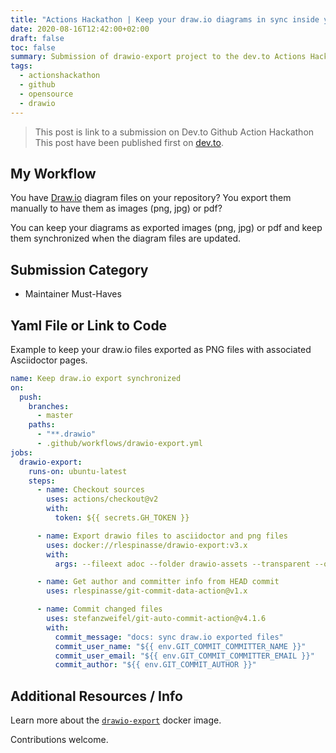 ```yaml
---
title: "Actions Hackathon | Keep your draw.io diagrams in sync inside your repository"
date: 2020-08-16T12:42:00+02:00
draft: false
toc: false
summary: Submission of drawio-export project to the dev.to Actions Hackathon.
tags: 
  - actionshackathon
  - github
  - opensource
  - drawio
---
```


> This post is link to a submission on Dev.to Github Action Hackathon
> This post have been published first on [dev.to](https://dev.to/rlespinasse/keep-your-draw-io-diagrams-in-sync-inside-your-repository-bka).

## My Workflow

You have [Draw.io](https://app.diagrams.net/) diagram files on your repository? You export them manually to have them as images (png, jpg) or pdf?

You can keep your diagrams as exported images (png, jpg) or pdf and keep them synchronized when the diagram files are updated.

## Submission Category

* Maintainer Must-Haves

## Yaml File or Link to Code

Example to keep your draw.io files exported as PNG files with associated Asciidoctor pages.

```yaml
name: Keep draw.io export synchronized
on:
  push:
    branches:
      - master
    paths:
      - "**.drawio"
      - .github/workflows/drawio-export.yml
jobs:
  drawio-export:
    runs-on: ubuntu-latest
    steps:
      - name: Checkout sources
        uses: actions/checkout@v2
        with:
          token: ${{ secrets.GH_TOKEN }}

      - name: Export drawio files to asciidoctor and png files
        uses: docker://rlespinasse/drawio-export:v3.x
        with:
          args: --fileext adoc --folder drawio-assets --transparent --on-changes

      - name: Get author and committer info from HEAD commit
        uses: rlespinasse/git-commit-data-action@v1.x

      - name: Commit changed files
        uses: stefanzweifel/git-auto-commit-action@v4.1.6
        with:
          commit_message: "docs: sync draw.io exported files"
          commit_user_name: "${{ env.GIT_COMMIT_COMMITTER_NAME }}"
          commit_user_email: "${{ env.GIT_COMMIT_COMMITTER_EMAIL }}"
          commit_author: "${{ env.GIT_COMMIT_AUTHOR }}"
```

## Additional Resources / Info

Learn more about the [`drawio-export`](https://github.com/rlespinasse/drawio-export) docker image.

Contributions welcome.
